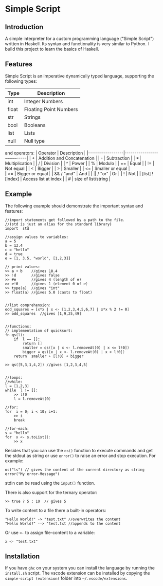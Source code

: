 # Simple Script

## Introduction

 A simple interpreter for  a custom programming language ("Simple Script") written in Haskell. Its syntax and functionality is very similar to Python. 
 I build this project to learn the basics of Haskell.

## Features
Simple Script is an imperative dynamically typed language, supporting the following types:

| Type     | Description            |
|----------|------------------------|
| int      | Integer Numbers        |
| float    | Floating Point Numbers |
| str      | Strings                |
| bool     | Booleans               |
| list     | Lists                  |
| null     | Null type

and operators:
| Operator         | Description                |
|------------------|----------------------------|
| +                | Addition and Concatenation |
| -                | Subtraction                |
| *                | Multiplication             |
| /                | Division                   |
| ^                | Power                      |
| %                | Modulo                     |
| ==               | Equal                      |
| !=               | Not equal                  |
| <                | Bigger                     |
| >                | Smaller                    |
| <=               | Smaller or equal           |  
| >=               | Bigger or equal            |
| && / "and"       | And                        |
| \|\| / "or"      | Or                         |
| !                | Not                        |
| [list] ! [index] | Access list at index       |
| #                | size of list/string        |



## Example
The following example should demonstrate the important syntax and features:

    //import statements get followed by a path to the file.
	//(std is just an alias for the standard library)
	import  std

	//assign values to variables:
	a = 5
	b = 13.4
	c = "hello"
	d = true
	e = [1, 3.5, "world", [1,2,3]]

	// print values:
	>> a + b  	//gives 18.4
	>> !d  		//gives false
	>> #e  		//gives 4 (length of e)
	>> e!0 		//gives 1 (element 0 of e)
	>> type(a) 	//gives "int"
	>> float(a) //gives 5.0 (casts to float)


	//list comprehension:
	odd_squares = [x*x | x <- [1,2,3,4,5,6,7] | x*x % 2 != 0]
	>> odd_squares  //gives [1,9,25,49]


	//functions:
	// implementation of quicksort:
	fn qs(l):
		if  l == []:
			return []
			smaller = qs([x | x <- l.removeAt(0) | x <= l!0])
			bigger = qs([x | x <- l.removeAt(0) | x > l!0])
		return  smaller + [l!0] + bigger

	>> qs([5,3,1,4,2]) //gives [1,2,3,4,5]


	//loops:
	//while:
	l = [1,2,3]
	while  l != []:
		>> l!0
		l = l.removeAt(0)

	//for:
	for  i = 0; i < 10; i+1:
		>> i
		break
	
	//for-each:
	s = "hello"
	for  x <- s.toList():
		>> x

Besides that you can use the `os()` function to execute commands and get the stdout as string or use `error()` to raise an error and stop execution. For example:

	os("ls") // gives the content of the current directory as string
	error("My error-Message")

stdin can be read using the `input()` function.

There is also support for the ternary operator:

    >> true ? 5 : 10  // gives 5

To write content to a file there a built-in operators:

    "Hello World!" -> "test.txt" //overwrites the content
    "Hello World!" --> "test.txt //appends to the content

Or use `<-` to assign file-content to a variable:

    x <- "test.txt"

## Installation

If you have `ghc` on your system you can install the language by running the `install.sh` script.
The vscode extension can be installed by copying the `simple-script (extension)` folder into `~/.vscode/extensions`.